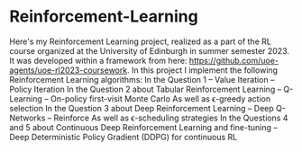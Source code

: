 # Reinforcement-Learning
Here's my Reinforcement Learning project, realized as a part of the RL course organized at the University of Edinburgh in summer semester 2023. It was developed within a framework from here: https://github.com/uoe-agents/uoe-rl2023-coursework.
In this project I implement the following Reinforcement Learning algorithms:
In the Question 1 
– Value Iteration
– Policy Iteration
In the Question 2 about Tabular Reinforcement Learning
– Q-Learning
– On-policy first-visit Monte Carlo 
As well as ϵ-greedy action selection
In the Question 3 about Deep Reinforcement Learning
– Deep Q-Networks
– Reinforce
As well as ϵ-scheduling strategies
In the Questions 4 and 5 about Continuous Deep Reinforcement Learning and fine-tuning
– Deep Deterministic Policy Gradient (DDPG) for continuous RL
